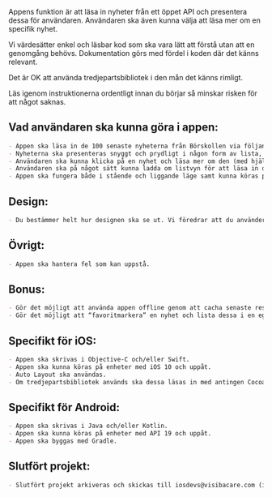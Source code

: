 Appens funktion är att läsa in nyheter från ett öppet API och presentera dessa för användaren. Användaren ska även kunna välja att läsa mer om en specifik nyhet.

Vi värdesätter enkel och läsbar kod som ska vara lätt att förstå utan att en genomgång behövs. Dokumentation görs med fördel i koden där det känns relevant.

Det är OK att använda tredjepartsbibliotek i den mån det känns rimligt.

Läs igenom instruktionerna ordentligt innan du börjar så minskar risken för att något saknas.

## Vad användaren ska kunna göra i appen:

```markdown
- Appen ska läsa in de 100 senaste nyheterna från Börskollen via följande länk: https://www.borskollen.se/api/v3/news?ids=1,2,3,4,5,6,7,8,9,10,11
- Nyheterna ska presenteras snyggt och prydligt i någon form av lista, bilder ska vara med om det finns en kopplad till nyheten.
- Användaren ska kunna klicka på en nyhet och läsa mer om den (med hjälp av webUrl) utan att lämna appen.
- Användaren ska på något sätt kunna ladda om listvyn för att läsa in de 100 senaste nyheterna igen.
- Appen ska fungera både i stående och liggande läge samt kunna köras på olika skärmstorlekar.
```

## Design:

```markdown
- Du bestämmer helt hur designen ska se ut. Vi föredrar att du använder standardkomponenter i den mån det är möjligt.
```

## Övrigt:

```markdown
- Appen ska hantera fel som kan uppstå.
```

## Bonus:

```markdown
- Gör det möjligt att använda appen offline genom att cacha senaste resultatet och på något sätt presentera för användaren att man inte kan läsa mer om nyheten.
- Gör det möjligt att “favoritmarkera” en nyhet och lista dessa i en egen lista.
```

## Specifikt för iOS:

```markdown
- Appen ska skrivas i Objective-C och/eller Swift.
- Appen ska kunna köras på enheter med iOS 10 och uppåt.
- Auto Layout ska användas.
- Om tredjepartsbibliotek används ska dessa läsas in med antingen Cocoapods, Carthage eller Swift Package Manager.
```

## Specifikt för Android:

```markdown
- Appen ska skrivas i Java och/eller Kotlin.
- Appen ska kunna köras på enheter med API 19 och uppåt.
- Appen ska byggas med Gradle.
```

## Slutfört projekt:
```markdown
- Slutfört projekt arkiveras och skickas till iosdevs@visibacare.com (iOS) eller androiddevs@visibacare.com (Android) beroende på tjänst som söks.
```